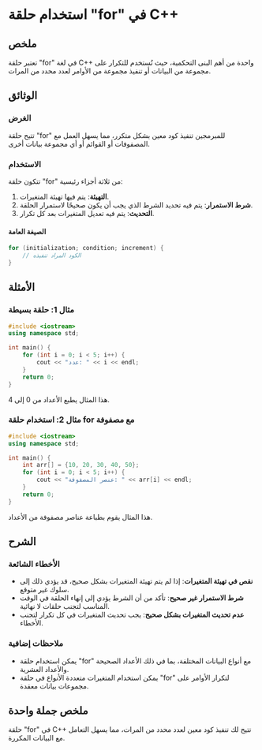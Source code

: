 <!--
Meta Description: # استخدام حلقة "for" في C++ ## ملخص تعتبر حلقة "for" في لغة C++ واحدة من أهم البنى التحكمية، حيث تُستخدم للتكرار على مجموعة من البيانات أو تنفيذ مجموع...
Meta Keywords: حلقة, المتغيرات, int, استخدام, يتم
-->

# استخدام حلقة "for" في C++

## ملخص
تعتبر حلقة "for" في لغة C++ واحدة من أهم البنى التحكمية، حيث تُستخدم للتكرار على مجموعة من البيانات أو تنفيذ مجموعة من الأوامر لعدد محدد من المرات.

## الوثائق
### الغرض
تتيح حلقة "for" للمبرمجين تنفيذ كود معين بشكل متكرر، مما يسهل العمل مع المصفوفات أو القوائم أو أي مجموعة بيانات أخرى.

### الاستخدام
تتكون حلقة "for" من ثلاثة أجزاء رئيسية:
1. **التهيئة**: يتم فيها تهيئة المتغيرات.
2. **شرط الاستمرار**: يتم فيه تحديد الشرط الذي يجب أن يكون صحيحًا لاستمرار الحلقة.
3. **التحديث**: يتم فيه تعديل المتغيرات بعد كل تكرار.

#### الصيغة العامة
```cpp
for (initialization; condition; increment) {
    // الكود المراد تنفيذه
}
```

## الأمثلة
### مثال 1: حلقة بسيطة
```cpp
#include <iostream>
using namespace std;

int main() {
    for (int i = 0; i < 5; i++) {
        cout << "عدد: " << i << endl;
    }
    return 0;
}
```
هذا المثال يطبع الأعداد من 0 إلى 4.

### مثال 2: استخدام حلقة for مع مصفوفة
```cpp
#include <iostream>
using namespace std;

int main() {
    int arr[] = {10, 20, 30, 40, 50};
    for (int i = 0; i < 5; i++) {
        cout << "عنصر المصفوفة: " << arr[i] << endl;
    }
    return 0;
}
```
هذا المثال يقوم بطباعة عناصر مصفوفة من الأعداد.

## الشرح
### الأخطاء الشائعة
- **نقص في تهيئة المتغيرات**: إذا لم يتم تهيئة المتغيرات بشكل صحيح، قد يؤدي ذلك إلى سلوك غير متوقع.
- **شرط الاستمرار غير صحيح**: تأكد من أن الشرط يؤدي إلى إنهاء الحلقة في الوقت المناسب لتجنب حلقات لا نهائية.
- **عدم تحديث المتغيرات بشكل صحيح**: يجب تحديث المتغيرات في كل تكرار لتجنب الأخطاء.

### ملاحظات إضافية
- يمكن استخدام حلقة "for" مع أنواع البيانات المختلفة، بما في ذلك الأعداد الصحيحة والأعداد العشرية.
- يمكن استخدام المتغيرات متعددة الأنواع في حلقة "for" لتكرار الأوامر على مجموعات بيانات معقدة.

## ملخص جملة واحدة
حلقة "for" في C++ تتيح لك تنفيذ كود معين لعدد محدد من المرات، مما يسهل التعامل مع البيانات المكررة.